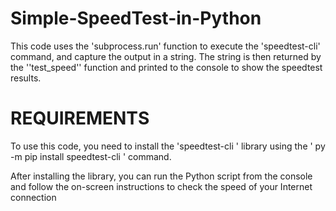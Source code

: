 # Simple-SpeedTest-in-Python
This code uses the 'subprocess.run' function to execute the 'speedtest-cli' command, and capture the output in a string. The string is then returned by the ''test_speed'' function and printed to the console to show the speedtest results. 


# REQUIREMENTS

To use this code, you need to install the 'speedtest-cli ' library using the ' py -m pip install speedtest-cli ' command.

After installing the library, you can run the Python script from the console and follow the on-screen instructions to check the speed of your Internet connection
